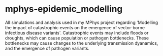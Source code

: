# mphys-epidemic_modelling

All simulations and analysis used in my MPhys project regarding 'Modelling the impact of catastrophic events on the emergence of vector-borne infectious disease variants'. Catastrophic events may include floods or droughts, which can cause population or pathogen bottlenecks. These bottlenecks may cause changes to the underlying transmission dyanamics, and the emergence of pathogen variants.